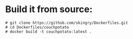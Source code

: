 # Build it from source:

```
# git clone https://github.com/skingry/Dockerfiles.git
# cd Dockerfiles/couchpotato
# docker build -t couchpotato:latest .
```

